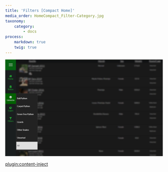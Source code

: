 ```yaml
---
title: 'Filters [Compact Home]'
media_order: HomeCompact_Filter-Category.jpg
taxonomy:
    category:
        - docs
process:
    markdown: true
    twig: true
---
```


![](HomeCompact_Filter-Category.jpg)

[plugin:content-inject](/partials/homepage-filters)